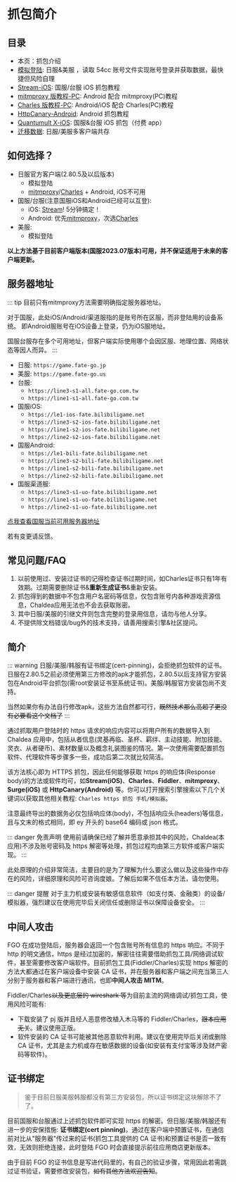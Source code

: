 # 抓包简介

## 目录

- 本页：抓包介绍
- [模拟登陆](./authfile_login.md): 日服&美服 ，读取 54cc 账号文件实现账号登录并获取数据，最快捷但风险自理
- [Stream-iOS](./stream.md): 国服/台服 iOS 抓包教程
- [mitmproxy 版教程-PC](./mitmproxy.md): Android 配合 mitmproxy(PC)教程
- [Charles 版教程-PC](./charles.md): Android/iOS 配合 Charles(PC)教程
- [HttpCanary-Android](./httpcanary.md): Android 抓包教程
- [Quantumult X-iOS](./quantumultx.md): 国服&台服 iOS 抓包（付费 app）
- [迁移数据](./transfer_data.md): 日服/美服多客户端共存

## 如何选择？

- 日服官方客户端(2.80.5及以后版本)
  - 模拟登陆
  - [mitmproxy](./mitmproxy.md)/[Charles](./charles.md) + Android, iOS不可用
- 国服/台服(注意国服iOS和Android已经可以互登):
  - iOS: [Stream](./stream.md)! 5分钟搞定！
  - Android: 优先[mitmproxy](./mitmproxy.md)，次选[Charles](./charles.md)
- 美服:
  - 模拟登陆

**以上方法基于目前客户端版本(国服2023.07版本)可用，并不保证适用于未来的客户端更新。**

## 服务器地址

::: tip
目前只有mitmproxy方法需要明确指定服务器地址。

对于国服，此处iOS/Android/渠道服指的是账号所在区服，而非登陆用的设备系统。
即Android服账号在iOS设备上登录，仍为iOS服地址。

国服台服存在多个可用地址，但客户端实际使用哪个会因区服、地理位置、网络状态等因人而异。
:::

- 日服: `https://game.fate-go.jp`
- 美服: `https://game.fate-go.us`
- 台服:
  - `https://line3-s1-all.fate-go.com.tw`
  - `https://line1-s1-all.fate-go.com.tw`
- 国服iOS:
  - `https://le1-ios-fate.bilibiligame.net`
  - `https://line3-s2-ios-fate.bilibiligame.net`
  - `https://line1-s2-ios-fate.bilibiligame.net`
  - `https://line2-s2-ios-fate.bilibiligame.net`
- 国服Android:
  - `https://le1-bili-fate.bilibiligame.net`
  - `https://line3-s2-bili-fate.bilibiligame.net`
  - `https://line1-s2-bili-fate.bilibiligame.net`
  - `https://line2-s2-bili-fate.bilibiligame.net`
- 国服渠道服:
  - `https://line3-s1-uo-fate.bilibiligame.net`
  - `https://line1-s1-uo-fate.bilibiligame.net`
  - `https://line2-s1-uo-fate.bilibiligame.net`

[点我查看国服当前可用服务器地址](https://worker-cn.chaldea.center/misc/bili-fgo-server)

若有变更请反馈。

## 常见问题/FAQ

1. 以前使用过、安装过证书的记得检查证书过期时间，如Charles证书只有1年有效期。过期需要删除证书&**重新生成证书**&重新安装。
2. 抓包得到的数据中不包含用户名密码等信息，仅包含账号内各种游戏资源信息，Chaldea应用无法也不会去获取账密。
3. 其中日服/美服的引继文件则包含完整的登录用信息，请勿与他人分享。
4. 不提供除文档错误/bug外的技术支持，请善用搜索引擎&社区提问。

## 简介

::: warning
日服/美服/韩服有证书绑定(cert-pinning)，会拒绝抓包软件的证书。日服在2.80.5之前必须使用第三方修改的apk才能抓包，2.80.5以后支持官方安装包在Android平台抓包(需root安装证书至系统证书)。美服/韩服官方安装包尚不支持。

当然如果你有办法自行修改apk，这些方法自然都可行，~~既然技术那么高超了更没有必要看这个文档了~~
:::

通过抓取用户登陆时的 https 请求的响应内容可以将用户所有的数据导入到 Chaldea 应用中，包括从者信息(灵基再临、圣杯、羁绊、主动技能、附加技能、灵衣、从者硬币)、素材数量以及概念礼装图鉴的情况。第一次使用需要配置抓包软件、代理软件等步骤多一些，成功后第二次就比较简洁。

该方法核心即为 HTTPS 抓包，因此任何能够获取 https 的响应体(Response body)的方法或软件均可，如**Stream(iOS)**、**Charles**、**Fiddler**、**mitmproxy**、**Surge(iOS)** 或 **HttpCanary(Android)** 等。你可以打开搜索引擎搜索以下几个关键词以获取其他相关教程: `Charles https 抓包 手机/模拟器`。

注意最终导出的数据务必仅包括响应体(body)，不包括响应头(headers)等信息，且与文末的格式相同，即 ey 开头的 base64 编码或 json 格式。

::: danger 免责声明
使用前请确保已经了解并愿意承担其中的风险，Chaldea(本应用)不涉及账号密码及 https 解密等处理，抓包过程均由第三方软件或客户端实现。
:::

此处原理的介绍非常简洁，主要目的是为了理解为什么要这么做以及这些操作中存在的风险，详细原理和风险可咨询度娘。了解后如果不信任本方法，请勿使用。

::: danger 提醒
对于主力机或安装有敏感信息软件（如支付类、金融类）的设备/模拟器，强烈建议在使用完毕后关闭信任或删除证书以保障设备安全。
:::

## 中间人攻击

FGO 在成功登陆后，服务器会返回一个包含账号所有信息的 https 响应。不同于 http 的明文通信，https 是经过加密的，解密往往需要借助抓包工具/网络调试软件，甚至需要修改客户端软件。目前抓包工具(Fiddler/Charles)实现 https 解密的方法大都通过在客户端设备中安装 CA 证书，并在服务器和客户端之间充当第三人分别于服务器和客户端进行通讯，也即**中间人攻击 MITM**。

Fiddler/Charles~~以及更底层的 wireshark 等~~为目前主流的网络调试/抓包工具，使用风险可能有:

- 下载安装了 pj 版并且经人恶意修改植入木马等的 Fiddler/Charles，~~跟本应用无关~~。建议使用正版。
- 软件安装的 CA 证书可能被其他恶意软件利用。建议在使用完毕后关闭或删除 CA 证书，尤其是主力机或存在敏感数据的设备(如安装有支付宝等涉及财产密码等软件)。

## 证书绑定

> 鉴于目前日服美服韩服都没有第三方安装包，所以证书绑定这块解除不了了。

目前国服和台服通过上述抓包软件即可实现 https 的解密。但日服/美服/韩服还有进一步的安保措施: **证书绑定(cert pinning)**。通过在客户端中预置证书，在通信前对比从"服务器"传过来的证书(抓包工具提供的 CA 证书)和预置证书是否一致有效，无效则拒绝连接，此时登陆 FGO 时会直接提示前往应用商店更新版本。

由于目前 FGO 的证书信息是写进代码里的，有自己的验证步骤，常用因此若需跳过证书验证，需要修改安装包，~~如有其他方法欢迎告知~~。
